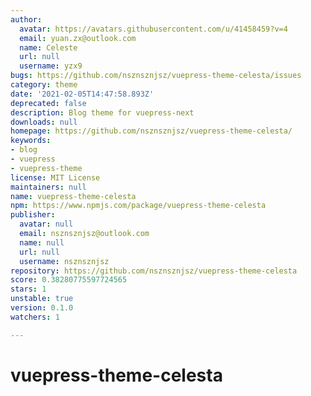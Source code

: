 ```yaml
---
author:
  avatar: https://avatars.githubusercontent.com/u/41458459?v=4
  email: yuan.zx@outlook.com
  name: Celeste
  url: null
  username: yzx9
bugs: https://github.com/nsznsznjsz/vuepress-theme-celesta/issues
category: theme
date: '2021-02-05T14:47:58.893Z'
deprecated: false
description: Blog theme for vuepress-next
downloads: null
homepage: https://github.com/nsznsznjsz/vuepress-theme-celesta/
keywords:
- blog
- vuepress
- vuepress-theme
license: MIT License
maintainers: null
name: vuepress-theme-celesta
npm: https://www.npmjs.com/package/vuepress-theme-celesta
publisher:
  avatar: null
  email: nsznsznjsz@outlook.com
  name: null
  url: null
  username: nsznsznjsz
repository: https://github.com/nsznsznjsz/vuepress-theme-celesta
score: 0.38280775597724565
stars: 1
unstable: true
version: 0.1.0
watchers: 1

---
```


# vuepress-theme-celesta
